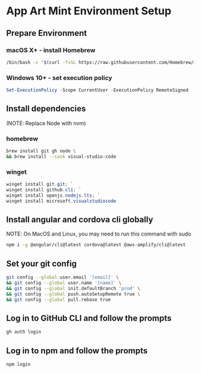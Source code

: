 # App Art Mint Environment Setup
## Prepare Environment
### macOS X+ - install Homebrew
```bash
/bin/bash -c "$(curl -fsSL https://raw.githubusercontent.com/Homebrew/install/HEAD/install.sh)"
```

### Windows 10+ - set execution policy
```powershell
Set-ExecutionPolicy -Scope CurrentUser -ExecutionPolicy RemoteSigned
```

## Install dependencies
(NOTE: Replace Node with nvm)
### homebrew
```bash
brew install git gh node \
&& brew install --cask visual-studio-code
```

### winget
```powershell
winget install git.git; `
winget install github.cli; `
winget install openjs.nodejs.lts; `
winget install microsoft.visualstudiocode
```

## Install angular and cordova cli globally
NOTE: On MacOS and Linux, you may need to run this command with sudo

```bash
npm i -g @angular/cli@latest cordova@latest @aws-amplify/cli@latest
```

## Set your git config
```bash
git config --global user.email '[email]' \
&& git config --global user.name '[name]' \
&& git config --global init.defaultBranch 'prod' \
&& git config --global push.autoSetupRemote true \
&& git config --global pull.rebase true
```

## Log in to GitHub CLI and follow the prompts
```bash
gh auth login
```

## Log in to npm and follow the prompts
```bash
npm login
```
